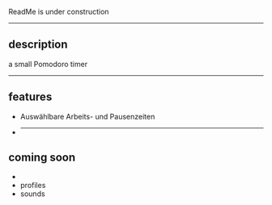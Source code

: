 ReadMe is under construction

---

## description

a small Pomodoro timer

---

## features

- Auswählbare Arbeits- und Pausenzeiten
- ***

## coming soon

-
- profiles
- sounds
